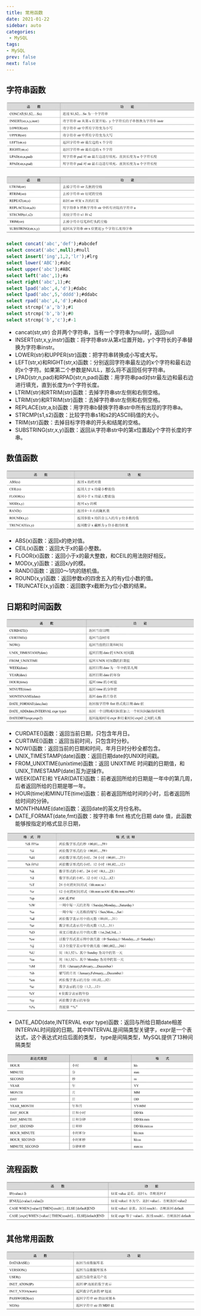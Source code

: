 ```yaml
---
title: 常用函数
date: 2021-01-22
sidebar: auto
categories:
 - MySQL
tags:
- MySQL
prev: false
next: false
---
```


## 字符串函数


<center>

![datatype](./img/3_1fun.jpg)

</center>


<center>

![datatype](./img/3_2fun.jpg)

</center>

```sql
select concat('abc','def');#abcdef
select concat('abc',null);#null
select insert('ing',1,2,'lr');#lrg
select lower('ABC');#abc
select upper('abc');#ABC
select left('abc',1);#a
select right('abc',1);#c
select lpad('abc',4,'d');#dabc
select lpad('abc',5,'dddd');#ddabc
select rpad('abc',4,'d');#abcd
select strcmp('a','b');#1
select strcmp('b','b');#0
select strcmp('b','c');#-1
```

- cancat(str,str) 合并两个字符串，当有一个字符串为null时，返回null
- INSERT(str,x,y,instr)函数：将字符串str从第x位置开始，y个字符长的子串替换为字符串instr。
- LOWER(str)和UPPER(str)函数：把字符串转换成小写或大写。
- LEFT(str,x)和RIGHT(str,x)函数：分别返回字符串最左边的x个字符和最右边的x个字符。如果第二个参数是NULL，那么将不返回任何字符串。
- LPAD(str,n,pad)和RPAD(str,n,pad)函数：用字符串pad对str最左边和最右边进行填充，直到长度为n个字符长度。
- LTRIM(str)和RTRIM(str)函数：去掉字符串str左侧和右侧空格。
- LTRIM(str)和RTRIM(str)函数：去掉字符串str左侧和右侧空格。
- REPLACE(str,a,b)函数：用字符串b替换字符串str中所有出现的字符串a。
- STRCMP(s1,s2)函数：比较字符串s1和s2的ASCII码值的大小。
- TRIM(str)函数：去掉目标字符串的开头和结尾的空格。
- SUBSTRING(str,x,y)函数：返回从字符串str中的第x位置起y个字符长度的字串。

## 数值函数


<center>

![datatype](./img/3_3fun.jpg)

</center>

- ABS(x)函数：返回x的绝对值。
- CEIL(x)函数：返回大于x的最小整数。
- FLOOR(x)函数：返回小于x的最大整数，和CEIL的用法刚好相反。
- MOD(x,y)函数：返回x/y的模。
- RAND()函数：返回0～1内的随机值。
- ROUND(x,y)函数：返回参数x的四舍五入的有y位小数的值。
- TRUNCATE(x,y)函数：返回数字x截断为y位小数的结果。

## 日期和时间函数

<center>

![datatype](./img/3_4fun.jpg)

</center>

- CURDATE()函数：返回当前日期，只包含年月日。
- CURTIME()函数：返回当前时间，只包含时分秒。
- NOW()函数：返回当前的日期和时间，年月日时分秒全都包含。
- UNIX_TIMESTAMP(date)函数：返回日期date的UNIX时间戳。
- FROM_UNIXTIME(unixtime)函数：返回 UNIXTIME 时间戳的日期值，和UNIX_TIMESTAMP(date)互为逆操作。
- WEEK(DATE)和 YEAR(DATE)函数：前者返回所给的日期是一年中的第几周，后者返回所给的日期是哪一年。
- HOUR(time)和MINUTE(time)函数：前者返回所给时间的小时，后者返回所给时间的分钟。
- MONTHNAME(date)函数：返回date的英文月份名称。
- DATE_FORMAT(date,fmt)函数：按字符串 fmt 格式化日期 date 值，此函数能够按指定的格式显示日期，

<center>

![datatype](./img/3_5fun.jpg)

</center>

- DATE_ADD(date,INTERVAL expr type)函数：返回与所给日期date相差INTERVAL时间段的日期。其中INTERVAL是间隔类型关键字，expr是一个表达式，这个表达式对应后面的类型， type是间隔类型，MySQL提供了13种间隔类型

<center>

![datatype](./img/3_6fun.jpg)

</center>

## 流程函数

<center>

![datatype](./img/3_7fun.jpg)

</center>

## 其他常用函数

<center>

![datatype](./img/3_8fun.jpg)

</center>